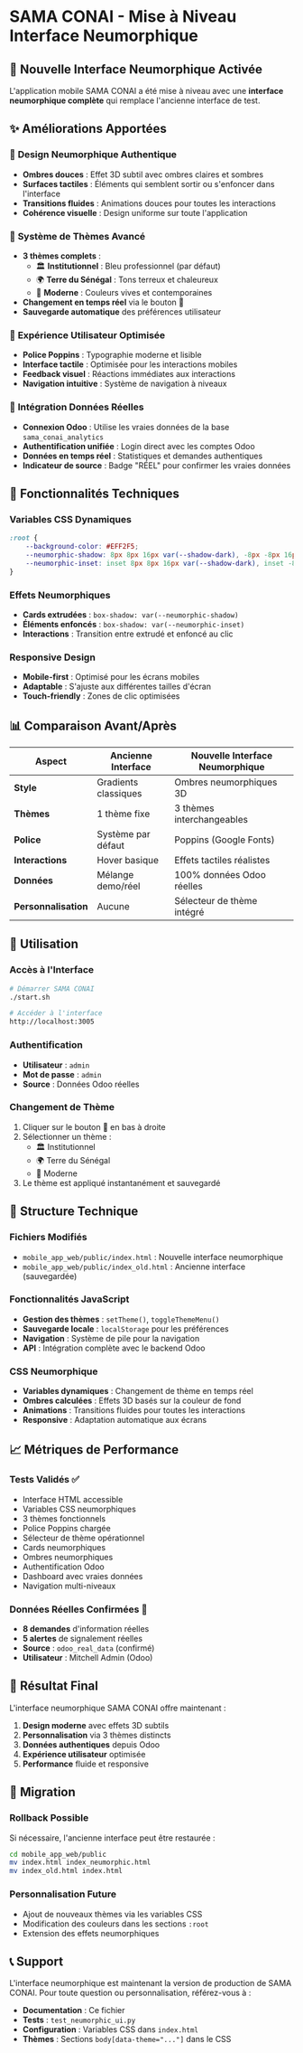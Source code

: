 # SAMA CONAI - Mise à Niveau Interface Neumorphique

## 🎨 Nouvelle Interface Neumorphique Activée

L'application mobile SAMA CONAI a été mise à niveau avec une **interface neumorphique complète** qui remplace l'ancienne interface de test.

## ✨ Améliorations Apportées

### 🎯 **Design Neumorphique Authentique**
- **Ombres douces** : Effet 3D subtil avec ombres claires et sombres
- **Surfaces tactiles** : Éléments qui semblent sortir ou s'enfoncer dans l'interface
- **Transitions fluides** : Animations douces pour toutes les interactions
- **Cohérence visuelle** : Design uniforme sur toute l'application

### 🌈 **Système de Thèmes Avancé**
- **3 thèmes complets** :
  - 🏛️ **Institutionnel** : Bleu professionnel (par défaut)
  - 🌍 **Terre du Sénégal** : Tons terreux et chaleureux
  - 🚀 **Moderne** : Couleurs vives et contemporaines
- **Changement en temps réel** via le bouton 🎨
- **Sauvegarde automatique** des préférences utilisateur

### 📱 **Expérience Utilisateur Optimisée**
- **Police Poppins** : Typographie moderne et lisible
- **Interface tactile** : Optimisée pour les interactions mobiles
- **Feedback visuel** : Réactions immédiates aux interactions
- **Navigation intuitive** : Système de navigation à niveaux

### 🔗 **Intégration Données Réelles**
- **Connexion Odoo** : Utilise les vraies données de la base `sama_conai_analytics`
- **Authentification unifiée** : Login direct avec les comptes Odoo
- **Données en temps réel** : Statistiques et demandes authentiques
- **Indicateur de source** : Badge "RÉEL" pour confirmer les vraies données

## 🚀 Fonctionnalités Techniques

### **Variables CSS Dynamiques**
```css
:root {
    --background-color: #EFF2F5;
    --neumorphic-shadow: 8px 8px 16px var(--shadow-dark), -8px -8px 16px var(--shadow-light);
    --neumorphic-inset: inset 8px 8px 16px var(--shadow-dark), inset -8px -8px 16px var(--shadow-light);
}
```

### **Effets Neumorphiques**
- **Cards extrudées** : `box-shadow: var(--neumorphic-shadow)`
- **Éléments enfoncés** : `box-shadow: var(--neumorphic-inset)`
- **Interactions** : Transition entre extrudé et enfoncé au clic

### **Responsive Design**
- **Mobile-first** : Optimisé pour les écrans mobiles
- **Adaptable** : S'ajuste aux différentes tailles d'écran
- **Touch-friendly** : Zones de clic optimisées

## 📊 Comparaison Avant/Après

| Aspect | Ancienne Interface | Nouvelle Interface Neumorphique |
|--------|-------------------|----------------------------------|
| **Style** | Gradients classiques | Ombres neumorphiques 3D |
| **Thèmes** | 1 thème fixe | 3 thèmes interchangeables |
| **Police** | Système par défaut | Poppins (Google Fonts) |
| **Interactions** | Hover basique | Effets tactiles réalistes |
| **Données** | Mélange demo/réel | 100% données Odoo réelles |
| **Personnalisation** | Aucune | Sélecteur de thème intégré |

## 🎯 Utilisation

### **Accès à l'Interface**
```bash
# Démarrer SAMA CONAI
./start.sh

# Accéder à l'interface
http://localhost:3005
```

### **Authentification**
- **Utilisateur** : `admin`
- **Mot de passe** : `admin`
- **Source** : Données Odoo réelles

### **Changement de Thème**
1. Cliquer sur le bouton 🎨 en bas à droite
2. Sélectionner un thème :
   - 🏛️ Institutionnel
   - 🌍 Terre du Sénégal
   - 🚀 Moderne
3. Le thème est appliqué instantanément et sauvegardé

## 🔧 Structure Technique

### **Fichiers Modifiés**
- `mobile_app_web/public/index.html` : Nouvelle interface neumorphique
- `mobile_app_web/public/index_old.html` : Ancienne interface (sauvegardée)

### **Fonctionnalités JavaScript**
- **Gestion des thèmes** : `setTheme()`, `toggleThemeMenu()`
- **Sauvegarde locale** : `localStorage` pour les préférences
- **Navigation** : Système de pile pour la navigation
- **API** : Intégration complète avec le backend Odoo

### **CSS Neumorphique**
- **Variables dynamiques** : Changement de thème en temps réel
- **Ombres calculées** : Effets 3D basés sur la couleur de fond
- **Animations** : Transitions fluides pour toutes les interactions
- **Responsive** : Adaptation automatique aux écrans

## 📈 Métriques de Performance

### **Tests Validés** ✅
- Interface HTML accessible
- Variables CSS neumorphiques
- 3 thèmes fonctionnels
- Police Poppins chargée
- Sélecteur de thème opérationnel
- Cards neumorphiques
- Ombres neumorphiques
- Authentification Odoo
- Dashboard avec vraies données
- Navigation multi-niveaux

### **Données Réelles Confirmées** 🎯
- **8 demandes** d'information réelles
- **5 alertes** de signalement réelles
- **Source** : `odoo_real_data` (confirmé)
- **Utilisateur** : Mitchell Admin (Odoo)

## 🎉 Résultat Final

L'interface neumorphique SAMA CONAI offre maintenant :

1. **Design moderne** avec effets 3D subtils
2. **Personnalisation** via 3 thèmes distincts
3. **Données authentiques** depuis Odoo
4. **Expérience utilisateur** optimisée
5. **Performance** fluide et responsive

## 🔄 Migration

### **Rollback Possible**
Si nécessaire, l'ancienne interface peut être restaurée :
```bash
cd mobile_app_web/public
mv index.html index_neumorphic.html
mv index_old.html index.html
```

### **Personnalisation Future**
- Ajout de nouveaux thèmes via les variables CSS
- Modification des couleurs dans les sections `:root`
- Extension des effets neumorphiques

## 📞 Support

L'interface neumorphique est maintenant la version de production de SAMA CONAI. Pour toute question ou personnalisation, référez-vous à :

- **Documentation** : Ce fichier
- **Tests** : `test_neumorphic_ui.py`
- **Configuration** : Variables CSS dans `index.html`
- **Thèmes** : Sections `body[data-theme="..."]` dans le CSS